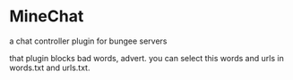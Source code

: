 # MineChat
a chat controller plugin for bungee servers

that plugin blocks bad words, advert.
you can select this words and urls in words.txt and urls.txt.
